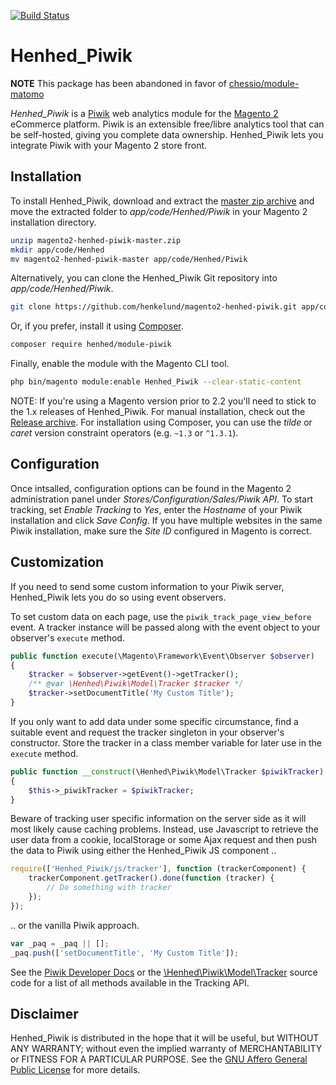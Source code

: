 [![Build Status](https://travis-ci.org/henkelund/magento2-henhed-piwik.svg?branch=master)](https://travis-ci.org/henkelund/magento2-henhed-piwik)

Henhed_Piwik
============

**NOTE** This package has been abandoned in favor of [chessio/module-matomo](https://github.com/fnogatz/magento2-matomo)

*Henhed_Piwik* is a [Piwik][piwik] web analytics module for the
[Magento 2][magento] eCommerce platform.  Piwik is an extensible
free/libre analytics tool that can be self-hosted, giving you complete
data ownership.  Henhed_Piwik lets you integrate Piwik with your
Magento 2 store front.


Installation
------------

To install Henhed_Piwik, download and extract the
[master zip archive][download] and move the extracted folder to
*app/code/Henhed/Piwik* in your Magento 2 installation directory.

```sh
unzip magento2-henhed-piwik-master.zip
mkdir app/code/Henhed
mv magento2-henhed-piwik-master app/code/Henhed/Piwik
```

Alternatively, you can clone the Henhed_Piwik Git repository into
*app/code/Henhed/Piwik*.

```sh
git clone https://github.com/henkelund/magento2-henhed-piwik.git app/code/Henhed/Piwik
```

Or, if you prefer, install it using [Composer][composer].

```sh
composer require henhed/module-piwik
```

Finally, enable the module with the Magento CLI tool.

```sh
php bin/magento module:enable Henhed_Piwik --clear-static-content
```

NOTE: If you're using a Magento version prior to 2.2 you'll need to stick to the
1.x releases of Henhed_Piwik. For manual installation, check out the
[Release archive][releases]. For installation using Composer, you can use the
*tilde* or *caret* version constraint operators (e.g. `~1.3` or `^1.3.1`).


Configuration
-------------

Once intsalled, configuration options can be found in the Magento 2
administration panel under *Stores/Configuration/Sales/Piwik API*.
To start tracking, set *Enable Tracking* to *Yes*, enter the
*Hostname* of your Piwik installation and click *Save Config*.  If you
have multiple websites in the same Piwik installation, make sure the
*Site ID* configured in Magento is correct.


Customization
-------------

If you need to send some custom information to your Piwik server, Henhed_Piwik
lets you do so using event observers.

To set custom data on each page, use the `piwik_track_page_view_before` event.
A tracker instance will be passed along with the event object to your observer's
`execute` method.

```php
public function execute(\Magento\Framework\Event\Observer $observer)
{
    $tracker = $observer->getEvent()->getTracker();
    /** @var \Henhed\Piwik\Model\Tracker $tracker */
    $tracker->setDocumentTitle('My Custom Title');
}
```

If you only want to add data under some specific circumstance, find a suitable
event and request the tracker singleton in your observer's constructor. Store
the tracker in a class member variable for later use in the `execute` method.

```php
public function __construct(\Henhed\Piwik\Model\Tracker $piwikTracker)
{
    $this->_piwikTracker = $piwikTracker;
}
```

Beware of tracking user specific information on the server side as it will most
likely cause caching problems. Instead, use Javascript to retrieve the user data
from a cookie, localStorage or some Ajax request and then push the data to Piwik
using either the Henhed_Piwik JS component ..

```js
require(['Henhed_Piwik/js/tracker'], function (trackerComponent) {
    trackerComponent.getTracker().done(function (tracker) {
        // Do something with tracker
    });
});
```

.. or the vanilla Piwik approach.

```js
var _paq = _paq || [];
_paq.push(['setDocumentTitle', 'My Custom Title']);
```

See the [Piwik Developer Docs][piwik-tracking-api] or the
[\Henhed\Piwik\Model\Tracker][henhed-piwik-tracker] source code for a list of
all methods available in the Tracking API.


Disclaimer
----------

Henhed_Piwik is distributed in the hope that it will be useful, but
WITHOUT ANY WARRANTY; without even the implied warranty of
MERCHANTABILITY or FITNESS FOR A PARTICULAR PURPOSE. See the [GNU
Affero General Public License][agpl] for more details.

[agpl]: http://www.gnu.org/licenses/agpl.html
    "GNU Affero General Public License"
[composer]: https://getcomposer.org/
    "Dependency Manager for PHP"
[download]: https://github.com/henkelund/magento2-henhed-piwik/archive/master.zip
    "magento2-henhed-piwik-master"
[henhed-piwik-tracker]: https://github.com/henkelund/magento2-henhed-piwik/blob/master/Model/Tracker.php
    "Model/Tracker.php at master"
[magento]: https://magento.com/
    "eCommerce Software & eCommerce Platform Solutions"
[piwik]: http://piwik.org/
    "Free Web Analytics Software"
[piwik-tracking-api]: http://developer.piwik.org/api-reference/tracking-javascript
    "JavaScript Tracking Client"
[releases]: https://github.com/henkelund/magento2-henhed-piwik/releases
    "Henhed_Piwik Releases"
